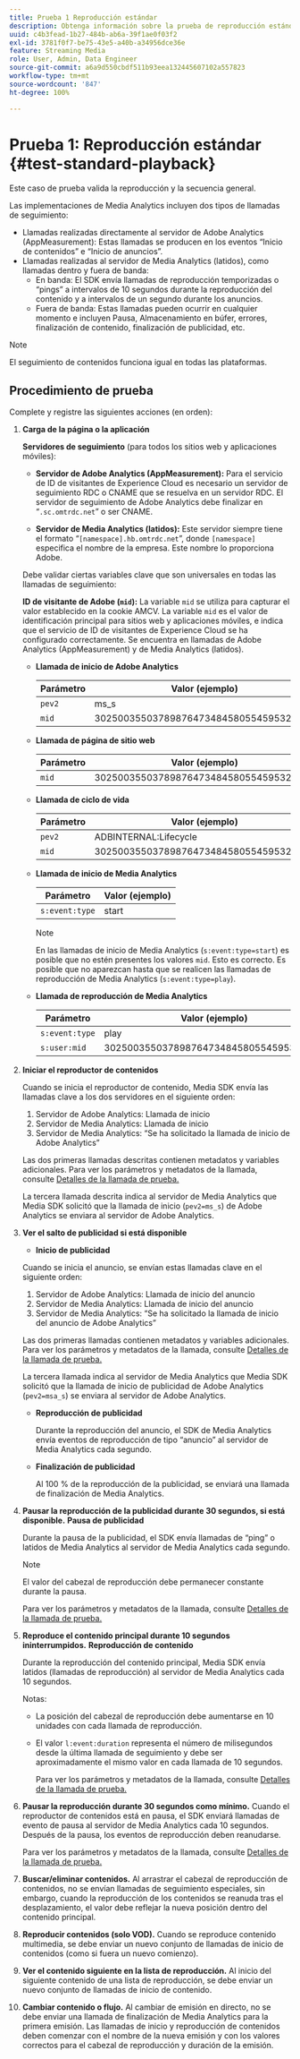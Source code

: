 ```yaml
---
title: Prueba 1 Reproducción estándar
description: Obtenga información sobre la prueba de reproducción estándar utilizada en la validación.
uuid: c4b3fead-1b27-484b-ab6a-39f1ae0f03f2
exl-id: 3781f0f7-be75-43e5-a40b-a34956dce36e
feature: Streaming Media
role: User, Admin, Data Engineer
source-git-commit: a6a9d550cbdf511b93eea132445607102a557823
workflow-type: tm+mt
source-wordcount: '847'
ht-degree: 100%

---
```


# Prueba 1: Reproducción estándar {#test-standard-playback}

Este caso de prueba valida la reproducción y la secuencia general.

Las implementaciones de Media Analytics incluyen dos tipos de llamadas de seguimiento:
* Llamadas realizadas directamente al servidor de Adobe Analytics (AppMeasurement): Estas llamadas se producen en los eventos “Inicio de contenidos” e “Inicio de anuncios”.
* Llamadas realizadas al servidor de Media Analytics (latidos), como llamadas dentro y fuera de banda:
   * En banda: El SDK envía llamadas de reproducción temporizadas o “pings” a intervalos de 10 segundos durante la reproducción del contenido y a intervalos de un segundo durante los anuncios.
   * Fuera de banda: Estas llamadas pueden ocurrir en cualquier momento e incluyen Pausa, Almacenamiento en búfer, errores, finalización de contenido, finalización de publicidad, etc.

>[!NOTE]
>El seguimiento de contenidos funciona igual en todas las plataformas.

## Procedimiento de prueba

Complete y registre las siguientes acciones (en orden):

1. **Carga de la página o la aplicación**

   **Servidores de seguimiento** (para todos los sitios web y aplicaciones móviles):

   * **Servidor de Adobe Analytics (AppMeasurement):** Para el servicio de ID de visitantes de Experience Cloud es necesario un servidor de seguimiento RDC o CNAME que se resuelva en un servidor RDC. El servidor de seguimiento de Adobe Analytics debe finalizar en “`.sc.omtrdc.net`” o ser CNAME.

   * **Servidor de Media Analytics (latidos):** Este servidor siempre tiene el formato “`[namespace].hb.omtrdc.net`”, donde `[namespace]` especifica el nombre de la empresa. Este nombre lo proporciona Adobe.

   Debe validar ciertas variables clave que son universales en todas las llamadas de seguimiento:

   **ID de visitante de Adobe (`mid`):** La variable `mid` se utiliza para capturar el valor establecido en la cookie AMCV. La variable `mid` es el valor de identificación principal para sitios web y aplicaciones móviles, e indica que el servicio de ID de visitantes de Experience Cloud se ha configurado correctamente. Se encuentra en llamadas de Adobe Analytics (AppMeasurement) y de Media Analytics (latidos).

   * **Llamada de inicio de Adobe Analytics**

     | Parámetro | Valor (ejemplo) |
     |---|---|
     | `pev2` | ms_s |
     | `mid` | 30250035503789876473484580554595324209 |

   * **Llamada de página de sitio web**

     | Parámetro | Valor (ejemplo) |
     |---|---|
     | `mid` | 30250035503789876473484580554595324209 |

   * **Llamada de ciclo de vida**

     | Parámetro | Valor (ejemplo) |
     |---|---|
     | `pev2` | ADBINTERNAL:Lifecycle |
     | `mid` | 30250035503789876473484580554595324209 |

   * **Llamada de inicio de Media Analytics**

     | Parámetro | Valor (ejemplo) |
     |---|---|
     | `s:event:type` | start |

     >[!NOTE]
     >
     >En las llamadas de inicio de Media Analytics (`s:event:type=start`) es posible que no estén presentes los valores `mid`. Esto es correcto. Es posible que no aparezcan hasta que se realicen las llamadas de reproducción de Media Analytics (`s:event:type=play`).

   * **Llamada de reproducción de Media Analytics**

     | Parámetro | Valor (ejemplo) |
     |---|---|
     | `s:event:type` | play |
     | `s:user:mid` | 30250035503789876473484580554595324209 |

1. **Iniciar el reproductor de contenidos**

   Cuando se inicia el reproductor de contenido, Media SDK envía las llamadas clave a los dos servidores en el siguiente orden:

   1. Servidor de Adobe Analytics: Llamada de inicio
   1. Servidor de Media Analytics: Llamada de inicio
   1. Servidor de Media Analytics: “Se ha solicitado la llamada de inicio de Adobe Analytics”

   Las dos primeras llamadas descritas contienen metadatos y variables adicionales. Para ver los parámetros y metadatos de la llamada, consulte [Detalles de la llamada de prueba.](/help/legacy/validation/test-call-details.md#start-the-media-player)

   La tercera llamada descrita indica al servidor de Media Analytics que Media SDK solicitó que la llamada de inicio (`pev2=ms_s`) de Adobe Analytics se enviara al servidor de Adobe Analytics.

1. **Ver el salto de publicidad si está disponible**

   * **Inicio de publicidad**

   Cuando se inicia el anuncio, se envían estas llamadas clave en el siguiente orden:

   1. Servidor de Adobe Analytics: Llamada de inicio del anuncio
   1. Servidor de Media Analytics: Llamada de inicio del anuncio
   1. Servidor de Media Analytics: “Se ha solicitado la llamada de inicio del anuncio de Adobe Analytics”

   Las dos primeras llamadas contienen metadatos y variables adicionales. Para ver los parámetros y metadatos de la llamada, consulte [Detalles de la llamada de prueba.](/help/legacy/validation/test-call-details.md#view-ad-playback)

   La tercera llamada indica al servidor de Media Analytics que Media SDK solicitó que la llamada de inicio de publicidad de Adobe Analytics (`pev2=msa_s`) se enviara al servidor de Adobe Analytics.

   * **Reproducción de publicidad**

     Durante la reproducción del anuncio, el SDK de Media Analytics envía eventos de reproducción de tipo “anuncio” al servidor de Media Analytics cada segundo.

   * **Finalización de publicidad**

     Al 100 % de la reproducción de la publicidad, se enviará una llamada de finalización de Media Analytics.

1. **Pausar la reproducción de la publicidad durante 30 segundos, si está disponible.** **Pausa de publicidad**

   Durante la pausa de la publicidad, el SDK envía llamadas de “ping” o latidos de Media Analytics al servidor de Media Analytics cada segundo.

   >[!NOTE]
   >
   >El valor del cabezal de reproducción debe permanecer constante durante la pausa.

   Para ver los parámetros y metadatos de la llamada, consulte [Detalles de la llamada de prueba.](/help/legacy/validation/test-call-details.md#ma-ad-pause-call)

1. **Reproduce el contenido principal durante 10 segundos ininterrumpidos.** **Reproducción de contenido**

   Durante la reproducción del contenido principal, Media SDK envía latidos (llamadas de reproducción) al servidor de Media Analytics cada 10 segundos.

   Notas:

   * La posición del cabezal de reproducción debe aumentarse en 10 unidades con cada llamada de reproducción.
   * El valor `l:event:duration` representa el número de milisegundos desde la última llamada de seguimiento y debe ser aproximadamente el mismo valor en cada llamada de 10 segundos.

     Para ver los parámetros y metadatos de la llamada, consulte [Detalles de la llamada de prueba.](/help/legacy/validation/test-call-details.md#play-main-content)

1. **Pausar la reproducción durante 30 segundos como mínimo.** Cuando el reproductor de contenidos está en pausa, el SDK enviará llamadas de evento de pausa al servidor de Media Analytics cada 10 segundos. Después de la pausa, los eventos de reproducción deben reanudarse.

   Para ver los parámetros y metadatos de la llamada, consulte [Detalles de la llamada de prueba.](/help/legacy/validation/test-call-details.md#pause-main-content)

1. **Buscar/eliminar contenidos.** Al arrastrar el cabezal de reproducción de contenidos, no se envían llamadas de seguimiento especiales, sin embargo, cuando la reproducción de los contenidos se reanuda tras el desplazamiento, el valor debe reflejar la nueva posición dentro del contenido principal.

1. **Reproducir contenidos (solo VOD).** Cuando se reproduce contenido multimedia, se debe enviar un nuevo conjunto de llamadas de inicio de contenidos (como si fuera un nuevo comienzo).

1. **Ver el contenido siguiente en la lista de reproducción.** Al inicio del siguiente contenido de una lista de reproducción, se debe enviar un nuevo conjunto de llamadas de inicio de contenido.

1. **Cambiar contenido o flujo.** Al cambiar de emisión en directo, no se debe enviar una llamada de finalización de Media Analytics para la primera emisión. Las llamadas de inicio y reproducción de contenidos deben comenzar con el nombre de la nueva emisión y con los valores correctos para el cabezal de reproducción y duración de la emisión.
